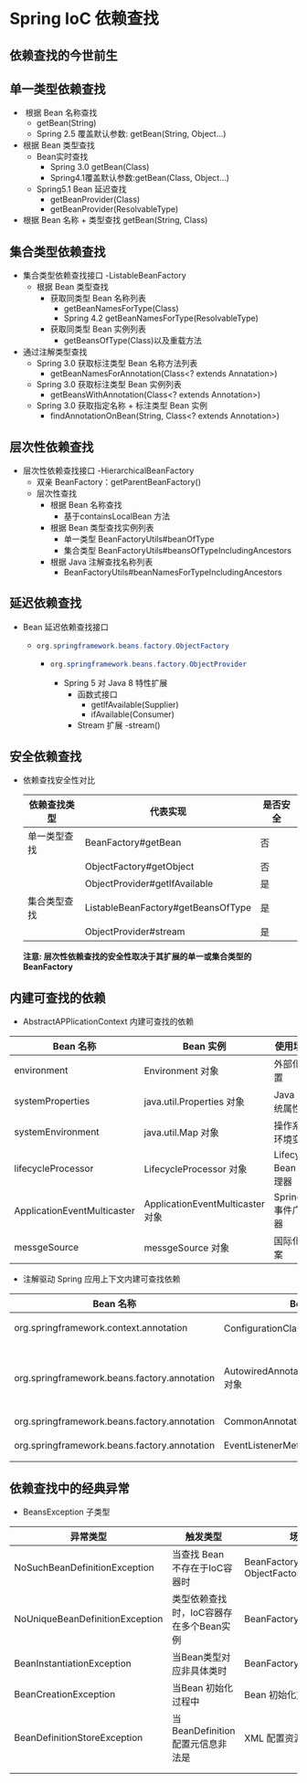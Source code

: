 # Spring IoC 依赖查找

## 依赖查找的今世前生

## 单一类型依赖查找

-  根据 Bean 名称查找
  - getBean(String)
  - Spring 2.5 覆盖默认参数: getBean(String, Object...)
- 根据 Bean 类型查找
  - Bean实时查找
    - Spring 3.0 getBean(Class)
    - Spring4.1覆盖默认参数:getBean(Class, Object...)
  - Spring5.1 Bean 延迟查找
    - getBeanProvider(Class)
    - getBeanProvider(ResolvableType)
- 根据 Bean 名称 + 类型查找 getBean(String, Class) 

## 集合类型依赖查找

- 集合类型依赖查找接口 -ListableBeanFactory
  - 根据 Bean 类型查找
    - 获取同类型 Bean 名称列表
      - getBeanNamesForType(Class)
      - Spring 4.2 getBeanNamesForType(ResolvableType)
    - 获取同类型 Bean 实例列表
      - getBeansOfType(Class)以及重载方法
- 通过注解类型查找
  - Spring 3.0 获取标注类型 Bean 名称方法列表
    - getBeanNamesForAnnotation(Class<? extends Annatation>)
  - Spring 3.0 获取标注类型 Bean 实例列表
    - getBeansWithAnnotation(Class<? extends Annotation>)
  - Spring 3.0 获取指定名称 + 标注类型 Bean 实例
    - findAnnotationOnBean(String, Class<? extends Annotation>)

## 层次性依赖查找

- 层次性依赖查找接口 -HierarchicalBeanFactory
  - 双亲 BeanFactory：getParentBeanFactory()
  - 层次性查找
    - 根据 Bean 名称查找
      - 基于containsLocalBean 方法
    - 根据 Bean 类型查找实例列表
      - 单一类型 BeanFactoryUtils#beanOfType
      - 集合类型 BeanFactoryUtils#beansOfTypeIncludingAncestors
    - 根据 Java 注解查找名称列表
      - BeanFactoryUtils#beanNamesForTypeIncludingAncestors



## 延迟依赖查找

- Bean 延迟依赖查找接口

  - ```java
    org.springframework.beans.factory.ObjectFactory
    ```

    

    - ```java
      org.springframework.beans.factory.ObjectProvider
      ```

      - Spring 5 对 Java 8 特性扩展
        - 函数式接口
          - getlfAvailable(Supplier)
          - ifAvailable(Consumer)
        - Stream 扩展 -stream()

    

## 安全依赖查找

- 依赖查找安全性对比

  | 依赖查找类型 | 代表实现                           | 是否安全 |
  | ------------ | ---------------------------------- | -------- |
  | 单一类型查找 | BeanFactory#getBean                | 否       |
  |              | ObjectFactory#getObject            | 否       |
  |              | ObjectProvider#getlfAvailable      | 是       |
  | 集合类型查找 | ListableBeanFactory#getBeansOfType | 是       |
  |              | ObjectProvider#stream              | 是       |

   **注意:  层次性依赖查找的安全性取决于其扩展的单一或集合类型的 BeanFactory**

## 内建可查找的依赖

- AbstractAPPlicationContext 内建可查找的依赖

| Bean 名称                   | Bean 实例                        | 使用场景              |
| --------------------------- | -------------------------------- | --------------------- |
| environment                 | Environment 对象                 | 外部化配置            |
| systemProperties            | java.util.Properties 对象        | Java 系统属性         |
| systemEnvironment           | java.util.Map 对象               | 操作系统环境变量      |
| lifecycleProcessor          | LifecycleProcessor 对象          | Lifecycle Bean 处理器 |
| ApplicationEventMulticaster | ApplicationEventMulticaster 对象 | Spring 事件广播器     |
| messgeSource                | messgeSource 对象                | 国际化文案            |

- 注解驱动 Spring 应用上下文内建可查找依赖

| Bean 名称                                    | Bean 实例                                 | 使用场景                      |
| -------------------------------------------- | ----------------------------------------- | ----------------------------- |
| org.springframework.context.annotation       | ConfigurationClassPostProcessor 对象      | 处理Spring 配置类             |
| org.springframework.beans.factory.annotation | AutowiredAnnotationBeanPostProcessor 对象 | 处理 @Autowire 以及@Value注解 |
| org.springframework.beans.factory.annotation | CommonAnnotationBeanPostProcessor         | 条件激活                      |
| org.springframework.beans.factory.annotation | EventListenerMethodProcessor              | 处理消息时间                  |



## 依赖查找中的经典异常

- BeansException 子类型

| 异常类型                        | 触发类型                                | 场景举例                                   |
| ------------------------------- | --------------------------------------- | ------------------------------------------ |
| NoSuchBeanDefinitionException   | 当查找 Bean 不存在于IoC容器时           | BeanFactory#getBean ObjectFactory#getObject |
| NoUniqueBeanDefinitionException | 类型依赖查找时，IoC容器存在多个Bean实例 | BeanFactory#getBean(Class)                 |
| BeanInstantiationException      | 当Bean类型对应非具体类时                | BeanFactory#getBean                        |
| BeanCreationException           | 当Bean 初始化过程中                     | Bean 初始化方法执行异常时                  |
| BeanDefinitionStoreException    | 当BeanDefinition 配置元信息非法是       | XML 配置资源无法打开时                     |
|                                 |                                         |                                            |
|                                 |                                         |                                            |

